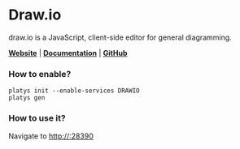 # Draw.io

draw.io is a JavaScript, client-side editor for general diagramming.

**[Website](https://www.drawio.com/)** | **[Documentation](https://www.drawio.com)** | **[GitHub](https://github.com/jgraph/drawio)**

### How to enable?

```
platys init --enable-services DRAWIO
platys gen
```

### How to use it?

Navigate to <http://:28390>